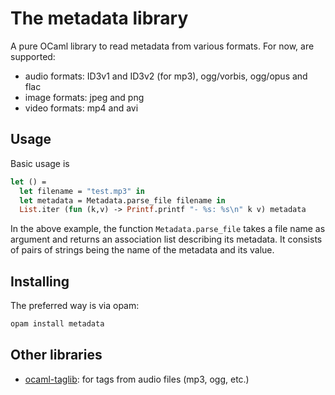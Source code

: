 The metadata library
====================

A pure OCaml library to read metadata from various formats. For now, are
supported:

- audio formats: ID3v1 and ID3v2 (for mp3), ogg/vorbis, ogg/opus and flac
- image formats: jpeg and png
- video formats: mp4 and avi

Usage
-----

Basic usage is

```ocaml
let () =
  let filename = "test.mp3" in
  let metadata = Metadata.parse_file filename in
  List.iter (fun (k,v) -> Printf.printf "- %s: %s\n" k v) metadata
```

In the above example, the function `Metadata.parse_file` takes a file name as
argument and returns an association list describing its metadata. It consists of
pairs of strings being the name of the metadata and its value.

Installing
----------

The preferred way is via opam:

```bash
opam install metadata
```

Other libraries
---------------

- [ocaml-taglib](https://github.com/savonet/ocaml-taglib): for tags from audio
  files (mp3, ogg, etc.)
